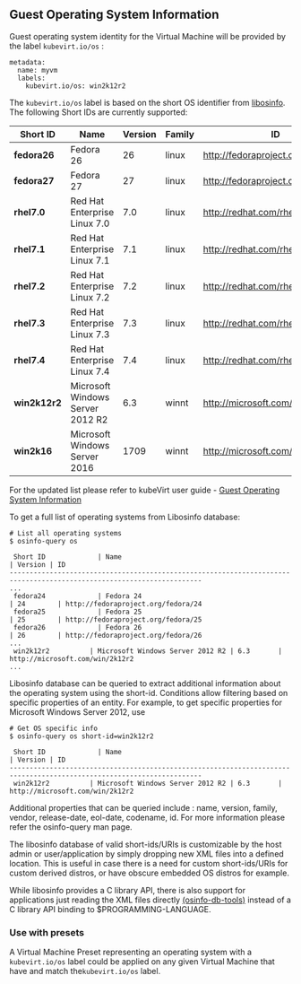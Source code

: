 ## Guest Operating System Information

Guest operating system identity for the Virtual Machine will be provided by the label ``kubevirt.io/os`` :

```
metadata:
  name: myvm
  labels:
    kubevirt.io/os: win2k12r2
```

The ``kubevirt.io/os`` label is based on the short OS identifier from [libosinfo](https://libosinfo.org/).
The following Short IDs are currently supported:

| Short ID | Name | Version | Family | ID |
| --- | --- | --- | --- | --- |
| **fedora26** | Fedora 26 | 26 | linux | http://fedoraproject.org/fedora/26 |
| **fedora27** | Fedora 27 | 27 | linux | http://fedoraproject.org/fedora/27 |
| **rhel7.0** | Red Hat Enterprise Linux 7.0 | 7.0 | linux | http://redhat.com/rhel/7.0 |
| **rhel7.1** | Red Hat Enterprise Linux 7.1 | 7.1 | linux | http://redhat.com/rhel/7.1 |
| **rhel7.2** | Red Hat Enterprise Linux 7.2 | 7.2 | linux | http://redhat.com/rhel/7.2 |
| **rhel7.3** | Red Hat Enterprise Linux 7.3 | 7.3 | linux | http://redhat.com/rhel/7.3 |
| **rhel7.4** | Red Hat Enterprise Linux 7.4 | 7.4 | linux | http://redhat.com/rhel/7.4 |
| **win2k12r2** | Microsoft Windows Server 2012 R2 | 6.3 | winnt | http://microsoft.com/win/2k12r2 |
| **win2k16** | Microsoft Windows Server 2016 | 1709 | winnt | http://microsoft.com/win/2k16 |

For the updated list please refer to kubeVirt user guide - [Guest Operating System Information](https://kubevirtlegacy.gitbook.io/user-guide/creation/guest-operating-system-information)


To get a full list of operating systems from Libosinfo database:

```
# List all operating systems
$ osinfo-query os

 Short ID             | Name                                              | Version | ID
----------------------------------------------------------------------------------------------------------------------
...
 fedora24             | Fedora 24                                      | 24        | http://fedoraproject.org/fedora/24
 fedora25             | Fedora 25                                      | 25        | http://fedoraproject.org/fedora/25
 fedora26             | Fedora 26                                      | 26        | http://fedoraproject.org/fedora/26
...
 win2k12r2          | Microsoft Windows Server 2012 R2 | 6.3       | http://microsoft.com/win/2k12r2
...
```

Libosinfo database can be queried to extract additional information about the operating system using the short-id.
Conditions allow filtering based on specific properties of an entity.
For example, to get specific properties for Microsoft Windows Server 2012, use


```
# Get OS specific info
$ osinfo-query os short-id=win2k12r2

 Short ID             | Name                                              | Version | ID
----------------------------------------------------------------------------------------------------------------------
 win2k12r2          | Microsoft Windows Server 2012 R2 | 6.3       | http://microsoft.com/win/2k12r2

```

Additional properties that can be queried include : name, version, family, vendor, release-date, eol-date, codename, id.
For more information please refer the osinfo-query man page.


The libosinfo database of valid short-ids/URIs is customizable by the host admin or user/application by simply dropping new XML files into a
defined location.
This is useful in case there is a need for custom short-ids/URIs for custom derived distros, or have obscure embedded OS distros for example.

While libosinfo provides a C library API, there is also support for applications just reading the XML files directly [(osinfo-db-tools)](https://gitlab.com/libosinfo/osinfo-db-tools/tree/master/docs) instead of a C library API binding to $PROGRAMMING-LANGUAGE.


### Use with presets

A Virtual Machine Preset representing an operating system with a ``kubevirt.io/os`` label could be applied on any given
Virtual Machine that have and match the``kubevirt.io/os`` label.
